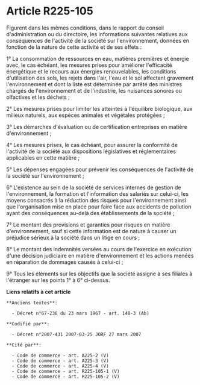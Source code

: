# Article R225-105

Figurent dans les mêmes conditions, dans le rapport du conseil d'administration ou du directoire, les informations suivantes
relatives aux conséquences de l'activité de la société sur l'environnement, données en fonction de la nature de cette
activité et de ses effets :

1° La consommation de ressources en eau, matières premières et énergie avec, le cas échéant, les mesures prises pour
améliorer l'efficacité énergétique et le recours aux énergies renouvelables, les conditions d'utilisation des sols, les
rejets dans l'air, l'eau et le sol affectant gravement l'environnement et dont la liste est déterminée par arrêté des
ministres chargés de l'environnement et de l'industrie, les nuisances sonores ou olfactives et les déchets ;

2° Les mesures prises pour limiter les atteintes à l'équilibre biologique, aux milieux naturels, aux espèces animales et
végétales protégées ;

3° Les démarches d'évaluation ou de certification entreprises en matière d'environnement ;

4° Les mesures prises, le cas échéant, pour assurer la conformité de l'activité de la société aux dispositions législatives
et réglementaires applicables en cette matière ;

5° Les dépenses engagées pour prévenir les conséquences de l'activité de la société sur l'environnement ;

6° L'existence au sein de la société de services internes de gestion de l'environnement, la formation et l'information des
salariés sur celui-ci, les moyens consacrés à la réduction des risques pour l'environnement ainsi que l'organisation mise en
place pour faire face aux accidents de pollution ayant des conséquences au-delà des établissements de la société ;

7° Le montant des provisions et garanties pour risques en matière d'environnement, sauf si cette information est de nature à
causer un préjudice sérieux à la société dans un litige en cours ;

8° Le montant des indemnités versées au cours de l'exercice en exécution d'une décision judiciaire en matière d'environnement
et les actions menées en réparation de dommages causés à celui-ci ;

9° Tous les éléments sur les objectifs que la société assigne à ses filiales à l'étranger sur les points 1° à 6° ci-dessus.

**Liens relatifs à cet article**

	**Anciens textes**:

	  - Décret n°67-236 du 23 mars 1967 - art. 148-3 (Ab)

	**Codifié par**:

	  - Décret n°2007-431 2007-03-25 JORF 27 mars 2007

	**Cité par**:

	  - Code de commerce - art. A225-2 (V)
	  - Code de commerce - art. A225-3 (V)
	  - Code de commerce - art. A225-4 (V)
	  - Code de commerce - art. R225-105-1 (V)
	  - Code de commerce - art. R225-105-2 (V)
